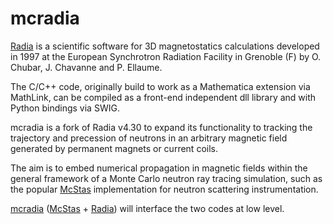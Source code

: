 mcradia
=======

<a href="http://www.esrf.eu/Accelerators/Groups/InsertionDevices/Software/Radia">Radia</a> is a scientific software for 3D magnetostatics calculations developed in 1997 at the European Synchrotron Radiation Facility in Grenoble (F) by O. Chubar, J. Chavanne and P. Ellaume.

The C/C++ code, originally build to work as a Mathematica extension via MathLink, can be compiled as a front-end independent dll library and with Python bindings via SWIG.

mcradia is a fork of Radia v4.30 to expand its functionality to tracking the trajectory and precession of neutrons in an arbitrary magnetic field generated by permanent magnets or current coils.

The aim is to embed numerical propagation in magnetic fields within the general framework of a Monte Carlo neutron ray tracing simulation, such as the popular <a href="http://www.mcstas.org">McStas</a> implementation for neutron scattering instrumentation.

<a href="ttps://github.com/aprodi/mcradia">mcradia</a> (<a href="http://www.mcstas.org">McStas</a>  + <a href="http://www.esrf.eu/Accelerators/Groups/InsertionDevices/Software/Radia">Radia</a>) will interface the two codes at low level.
